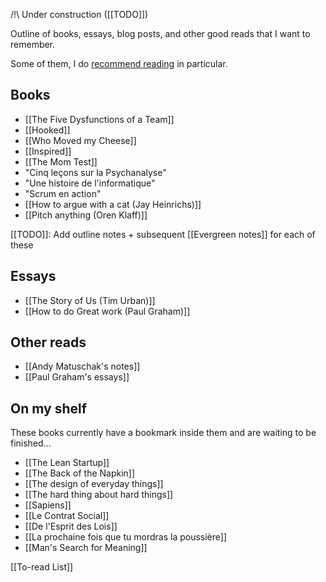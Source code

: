 /!\\ Under construction ([[TODO]]) 

Outline of books, essays, blog posts, and other good reads that I want to remember.

Some of them, I do [recommend reading](https://valentin.viennot.me/#books-ive-read-and-recommend) in particular.

## Books

- [[The Five Dysfunctions of a Team]]
- [[Hooked]]
- [[Who Moved my Cheese]]
- [[Inspired]]
- [[The Mom Test]]
- "Cinq leçons sur la Psychanalyse"
- "Une histoire de l'informatique"
- "Scrum en action"
- [[How to argue with a cat (Jay Heinrichs)]]
- [[Pitch anything (Oren Klaff)]]

[[TODO]]: Add outline notes + subsequent [[Evergreen notes]] for each of these

## Essays

- [[The Story of Us (Tim Urban)]]
- [[How to do Great work (Paul Graham)]]
## Other reads

- [[Andy Matuschak's notes]]
- [[Paul Graham's essays]]


## On my shelf

These books currently have a bookmark inside them and are waiting to be finished...

- [[The Lean Startup]]
- [[The Back of the Napkin]]
- [[The design of everyday things]]
- [[The hard thing about hard things]]
- [[Sapiens]]
- [[Le Contrat Social]]
- [[De l'Esprit des Lois]]
- [[La prochaine fois que tu mordras la poussière]]
- [[Man's Search for Meaning]]

[[To-read List]]
